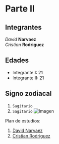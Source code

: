 # Parte II
## Integrantes
*David* **Narvaez**\
*Cristian* **Rodriguez**
## Edades
- Integrante I: 21
- Integrante II: 21
## Signo zodiacal
1. `Sagitario`
2. `Sagitario`
![Imagen](https://image.shutterstock.com/image-illustration/sagittarius-centaur-archer-sixth-sign-260nw-1683169555.jpg)

Plan de estudios:
1. [David Narvaez](https://www.escuelaing.edu.co/es/programas/ingenieria-de-sistemas/)
2. [Cristian Rodriguez](https://www.escuelaing.edu.co/es/programas/ingenieria-de-sistemas/)

